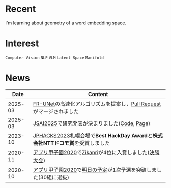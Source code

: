 # Recent
I'm learning about geometry of a word embedding space.

# Interest
`Computer Vision` `NLP` `VLM` `Latent Space` `Manifold`

# News
| Date       | Content |
|------------|------|
| 2025-03    | [FR-UNet](https://github.com/lseventeen/FR-UNet)の高速化アルゴリズムを提案し，[Pull Request](https://github.com/lseventeen/FR-UNet/pull/20)がマージされました |
| 2025-03    | [JSAI2025](https://www.ai-gakkai.or.jp/jsai2025/)で研究発表が決まりました([Code](https://github.com/thoth000/Shape-Aware-Refinement), [Page](https://confit.atlas.jp/guide/event/jsai2025/subject/2Win5-63/advanced)) |
| 2023-10    | [JPHACKS2023](https://jphacks.com/)札幌会場で**Best HackDay Award**と**株式会社NTTドコモ賞**を受賞しました |
| 2020-11    | [アプリ甲子園2020](https://applikoshien.jp/)で[Zikanri](https://github.com/thoth000/zikanri)が4位に入賞しました([決勝大会](https://www.youtube.com/watch?v=pTxhEE4_Fqw)) |
| 2020-10    | [アプリ甲子園2020](https://applikoshien.jp/)で[明日の予定](https://github.com/thoth000/tomorrow_plan)が1次予選を突破しました(30組に選抜) |
